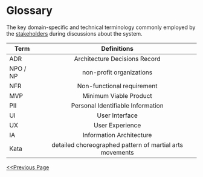 # Glossary

The key domain-specific and technical terminology commonly employed by the [stakeholders](01_Introduction_And_Goals.md#stakeholders) during discussions about the system.

| Term       |          Definitions                                      | 
|------------|:---------------------------------------------------------:|
| ADR        | Architecture Decisions Record                             |
| NPO / NP   | non-profit organizations                                  |
| NFR        | Non-functional requirement                                |
| MVP        | Minimum Viable Product                                    |
| PII        | Personal Identifiable Information                         |
| UI         | User Interface                                            |
| UX         | User Experience                                           |
| IA         |  Information Architecture                                 |
| Kata       | detailed choreographed pattern of martial arts movements  |


[<<Previous Page](./08_Risks.md)
